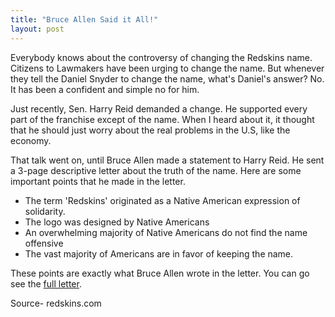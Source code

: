 ```yaml
---
title: "Bruce Allen Said it All!"
layout: post
---
```


Everybody knows about the controversy of changing the Redskins name. Citizens to Lawmakers have been urging to change the name. But whenever they tell the Daniel Snyder to change the name, what's Daniel's answer? No. It has been a confident and simple no for him.

Just recently, Sen. Harry Reid demanded a change. He supported every part of the franchise except of the name. When I heard about it, it thought that he should just worry about the real problems in the U.S, like the economy.

That talk went on, until Bruce Allen made a statement to Harry Reid. He sent a 3-page descriptive letter about the truth of the name. Here are some important points that he made in the letter.

- The term 'Redskins' originated as a Native American expression of solidarity.
- The logo was designed by Native Americans
- An overwhelming majority of Native Americans do not find the name offensive
- The vast majority of Americans are in favor of keeping the name.

These points are exactly what Bruce Allen wrote in the letter. You can go see the [full letter](http://files.redskins.com/pdf/letter-from-bruce-allen.pdf).

Source- redskins.com
